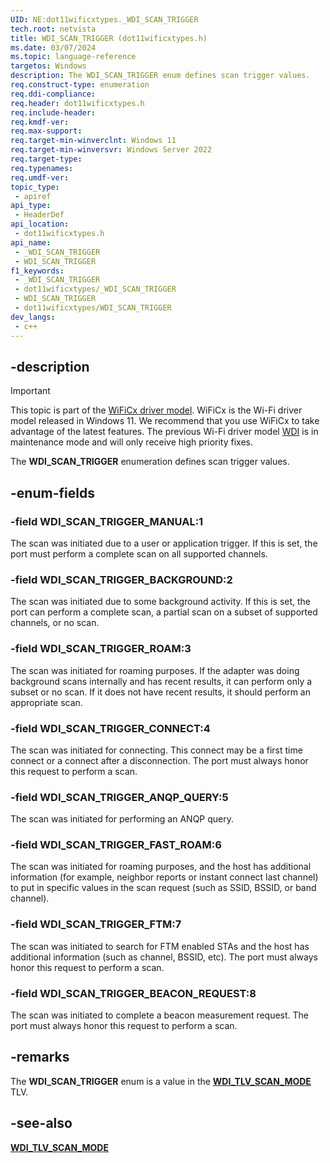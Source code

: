 ```yaml
---
UID: NE:dot11wificxtypes._WDI_SCAN_TRIGGER
tech.root: netvista
title: WDI_SCAN_TRIGGER (dot11wificxtypes.h)
ms.date: 03/07/2024
ms.topic: language-reference
targetos: Windows
description: The WDI_SCAN_TRIGGER enum defines scan trigger values.
req.construct-type: enumeration
req.ddi-compliance: 
req.header: dot11wificxtypes.h
req.include-header: 
req.kmdf-ver: 
req.max-support: 
req.target-min-winverclnt: Windows 11 
req.target-min-winversvr: Windows Server 2022
req.target-type: 
req.typenames: 
req.umdf-ver: 
topic_type:
 - apiref
api_type:
 - HeaderDef
api_location:
 - dot11wificxtypes.h
api_name:
 - _WDI_SCAN_TRIGGER
 - WDI_SCAN_TRIGGER
f1_keywords:
 - _WDI_SCAN_TRIGGER
 - dot11wificxtypes/_WDI_SCAN_TRIGGER
 - WDI_SCAN_TRIGGER
 - dot11wificxtypes/WDI_SCAN_TRIGGER
dev_langs:
 - c++
---
```


## -description

> [!IMPORTANT]
> This topic is part of the [WiFiCx driver model](/windows-hardware/drivers/netcx/wifi-wdf-class-extension-wificx). WiFiCx is the Wi-Fi driver model released in Windows 11. We recommend that you use WiFiCx to take advantage of the latest  features. The previous Wi-Fi driver model [WDI](/windows-hardware/drivers/network/wdi-miniport-driver-design-guide) is in maintenance mode and will only receive high priority fixes.

The **WDI_SCAN_TRIGGER** enumeration defines scan trigger values.

## -enum-fields

### -field WDI_SCAN_TRIGGER_MANUAL:1

The scan was initiated due to a user or application trigger. If this is set, the port must perform a complete scan on all supported channels.

### -field WDI_SCAN_TRIGGER_BACKGROUND:2

The scan was initiated due to some background activity. If this is set, the port can perform a complete scan, a partial scan on a subset of supported channels, or no scan.

### -field WDI_SCAN_TRIGGER_ROAM:3

The scan was initiated for roaming purposes. If the adapter was doing background scans internally and has recent results, it can perform only a subset or no scan. If it does not have recent results, it should perform an appropriate scan.

### -field WDI_SCAN_TRIGGER_CONNECT:4

The scan was initiated for connecting. This connect may be a first time connect or a connect after a disconnection. The port must always honor this request to perform a scan.

### -field WDI_SCAN_TRIGGER_ANQP_QUERY:5

The scan was initiated for performing an ANQP query.

### -field WDI_SCAN_TRIGGER_FAST_ROAM:6

The scan was initiated for roaming purposes, and the host has additional information (for example, neighbor reports or instant connect last channel) to put in specific values in the scan request (such as SSID, BSSID, or band channel).

### -field WDI_SCAN_TRIGGER_FTM:7

The scan was initiated to search for FTM enabled STAs and the host has additional information (such as channel, BSSID, etc). The port must always honor this request to perform a scan.

### -field WDI_SCAN_TRIGGER_BEACON_REQUEST:8

The scan was initiated to complete a beacon measurement request. The port must always honor this request to perform a scan.

## -remarks

The **WDI_SCAN_TRIGGER** enum is a value in the [**WDI_TLV_SCAN_MODE**](/windows-hardware/drivers/netcx/wdi-tlv-scan-mode) TLV.

## -see-also

[**WDI_TLV_SCAN_MODE**](/windows-hardware/drivers/netcx/wdi-tlv-scan-mode)
